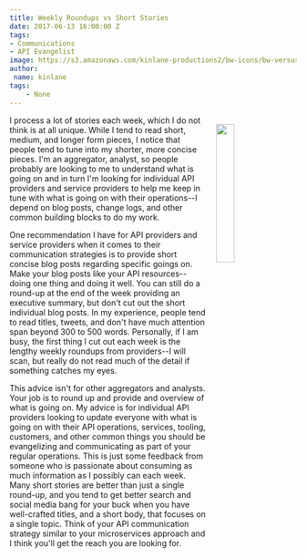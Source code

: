 ```yaml
---
title: Weekly Roundups vs Short Stories
date: 2017-06-13 16:00:00 Z
tags:
- Communications
- API Evangelist
image: https://s3.amazonaws.com/kinlane-productions2/bw-icons/bw-versus.png
author:
 name: kinlane
tags:
    - None
---
```

<p><img src="https://s3.amazonaws.com/kinlane-productions2/bw-icons/bw-versus.png" align="right" width="25%" style="padding: 15px;" /></p>I process a lot of stories each week, which I do not think is at all unique. While I tend to read short, medium, and longer form pieces, I notice that people tend to tune into my shorter, more concise pieces. I'm an aggregator, analyst, so people probably are looking to me to understand what is going on and in turn I'm looking for individual API providers and service providers to help me keep in tune with what is going on with their operations--I depend on blog posts, change logs, and other common building blocks to do my work.

One recommendation I have for API providers and service providers when it comes to their communication strategies is to provide short concise blog posts regarding specific goings on. Make your blog posts like your API resources--doing one thing and doing it well. You can still do a round-up at the end of the week providing an executive summary, but don't cut out the short individual blog posts. In my experience, people tend to read titles, tweets, and don't have much attention span beyond 300 to 500 words. Personally, if I am busy, the first thing I cut out each week is the lengthy weekly roundups from providers--I will scan, but really do not read much of the detail if something catches my eyes. 

This advice isn't for other aggregators and analysts. Your job is to round up and provide and overview of what is going on. My advice is for individual API providers looking to update everyone with what is going on with their API operations, services, tooling, customers, and other common things you should be evangelizing and communicating as part of your regular operations. This is just some feedback from someone who is passionate about consuming as much information as I possibly can each week. Many short stories are better than just a single round-up, and you tend to get better search and social media bang for your buck when you have well-crafted titles, and a short body, that focuses on a single topic. Think of your API communication strategy similar to your microservices approach and I think you'll get the reach you are looking for.